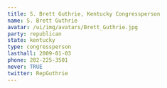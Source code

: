 ```yaml
---
title: S. Brett Guthrie, Kentucky Congressperson
name: S. Brett Guthrie
avatar: /ui/img/avatars/Brett_Guthrie.jpg
party: republican
state: kentucky
type: congressperson
lasthall: 2009-01-03
phone: 202-225-3501
never: TRUE
twitter: RepGuthrie
---
```

